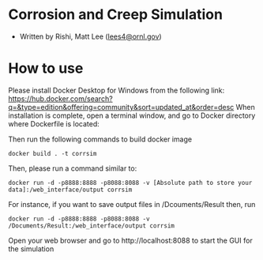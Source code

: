 # Corrosion and Creep Simulation
- Written by Rishi, Matt Lee (lees4@ornl.gov)

# How to use

Please install Docker Desktop for Windows from the following link: https://hub.docker.com/search?q=&type=edition&offering=community&sort=updated_at&order=desc When installation is complete, open a terminal window, and go to Docker directory where Dockerfile is located:

Then run the following commands to build docker image
```
docker build . -t corrsim 
```

Then, please run a command similar to:
```
docker run -d -p8888:8888 -p8088:8088 -v [Absolute path to store your data]:/web_interface/output corrsim
```

For instance, if you want to save output files in /Dcouments/Result then, run
```
docker run -d -p8888:8888 -p8088:8088 -v /Documents/Result:/web_interface/output corrsim
```

Open your web browser and go to http://localhost:8088 to start the GUI for the simulation